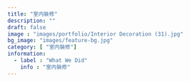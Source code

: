 ```yaml
---
title: "室内裝修"
description: ""
draft: false
image : "images/portfolio/Interior Decoration (31).jpg"
bg_image: "images/feature-bg.jpg"
category: [ "室内裝修"]
information:
  - label : "What We Did"
    info : "室内裝修"
---
```



